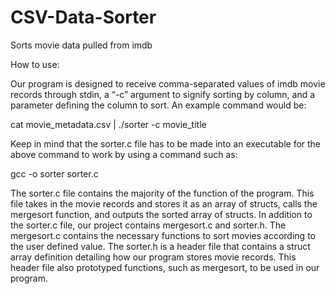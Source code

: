 # CSV-Data-Sorter
Sorts movie data pulled from imdb


How to use:

Our program is designed to receive comma-separated values of imdb movie records through stdin, a “-c” argument to signify sorting by column, and a parameter defining the column to sort. An example command would be:

cat movie_metadata.csv | ./sorter -c movie_title

Keep in mind that the sorter.c file has to be made into an executable for the above command to work by using a command such as:

gcc -o sorter sorter.c

The sorter.c file contains the majority of the function of the program. This file takes in the movie records and stores it as an array of structs, calls the mergesort function, and outputs the sorted array of structs.
In addition to the sorter.c file, our project contains mergesort.c and sorter.h. The mergesort.c contains the necessary functions to sort movies according to the user defined value. The sorter.h is a header file that contains a struct array definition detailing how our program stores movie records. This header file also prototyped functions, such as mergesort, to be used in our program.
